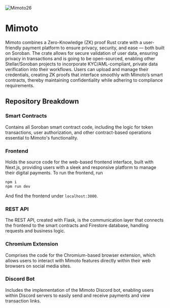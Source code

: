 ![Mimoto26](https://github.com/nkoorty/Mimoto/assets/80065244/5c12675d-3ba1-4641-a4f4-ec77ee8ef588)
# Mimoto
Mimoto combines a Zero-Knowledge (ZK) proof Rust crate with a user-friendly payment platform to ensure privacy, security, and ease — both built on Soroban. The crate allows for secure validation of user data, ensuring privacy in transactions and is going to be open-sourced, enabling other Stellar/Soroban projects to incorporate KYC/AML-compliant, private data verification into their workflows. Users can upload and manage their credentials, creating ZK proofs that interface smoothly with Mimoto’s smart contracts, thereby maintaining confidentiality while adhering to compliance requirements.

## Repository Breakdown
### Smart Contracts
Contains all Soroban smart contract code, including the logic for token transactions, user authorization, and other contract-based operations essential to Mimoto's functionality.

### Frontend
Holds the source code for the web-based frontend interface, built with Next.js, providing users with a sleek and responsive platform to manage their digital payments. To run the frontend, run

    npm i
    npm run dev

Аnd find the frontend under `localhost:3000`.

### REST API
The REST API, created with Flask, is the communication layer that connects the frontend to the smart contracts and Firestore database, handling requests and business logic.

### Chromium Extension
Comprises the code for the Chromium-based browser extension, which allows users to interact with Mimoto features directly within their web browsers on social media sites.

### Discord Bot
Includes the implementation of the Mimoto Discord bot, enabling users within Discord servers to easily send and receive payments and view transaction links.
